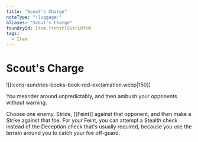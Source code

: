 ```yaml
---
title: "Scout's Charge"
noteType: ":luggage:"
aliases: "Scout's Charge"
foundryId: Item.YrHhtPi5SKrLRfYW
tags:
  - Item
---
```


# Scout's Charge
![[icons-sundries-books-book-red-exclamation.webp|150]]

You meander around unpredictably, and then ambush your opponents without warning.

Choose one enemy. Stride, [[Feint]] against that opponent, and then make a Strike against that foe. For your Feint, you can attempt a Stealth check instead of the Deception check that's usually required, because you use the terrain around you to catch your foe off-guard.

